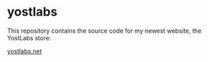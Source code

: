 # yostlabs
This repository contains the source code for my newest website, the YostLabs store:

[yostlabs.net](https://yostlabs.net)
